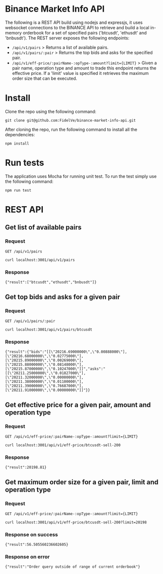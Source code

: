 # Binance Market Info API

The following is a REST API build using nodejs and expressjs, it uses websocket connections to the BINANCE API to retrieve and build a local in-memory orderbook for a set of specified pairs ('btcusdt', 'ethusdt' and 'bnbusdt'). The REST server exposes the following endpoints:
* `/api/v1/pairs` > Returns a list of available pairs.
* `/api/v1/pairs/:pair` > Returns the top bids and asks for the specified pair.
* `/api/v1/eff-price/:pairName-:opType-:amount?limit={LIMIT}` > Given a pair name, operation type and amount to trade this endpoint returns the effective price. If a 'limit' value is specified it retrieves the maximum order size that can be executed.


# Install

Clone the repo using the following command:
```
git clone git@github.com:FidelVe/binance-market-info-api.git
```

After cloning the repo, run the following command to install all the dependencies:
```
npm install
```

# Run tests
The application uses Mocha for running unit test. To run the test simply use the following command:
```
npm run test
```

# REST API

## Get list of available pairs
### Request
`GET /api/v1/pairs`

```
curl localhost:3001/api/v1/pairs
```

### Response

```
{"result":["btcusdt","ethusdt","bnbusdt"]}
```

## Get top bids and asks for a given pair
### Request
`GET /api/v1/pairs/:pair`

```
curl localhost:3001/api/v1/pairs/btcusdt
```

### Response
```
{"result":{"bids":"[[\"20216.69000000\",\"0.00888000\"],[\"20216.68000000\",\"0.02775000\"],[\"20215.89000000\",\"0.00269000\"],[\"20215.88000000\",\"0.08148000\"],[\"20215.87000000\",\"0.10247000\"]]","asks":"[[\"20211.25000000\",\"0.01827000\"],[\"20211.32000000\",\"0.00000000\"],[\"20211.38000000\",\"0.01100000\"],[\"20211.39000000\",\"0.76687000\"],[\"20211.91000000\",\"0.00000000\"]]"}}
```

## Get effective price for a given pair, amount and operation type
### Request
`GET /api/v1/eff-price/:pairName-:opType-:amount?limit={LIMIT} `

```
curl localhost:3001/api/v1/eff-price/btcusdt-sell-200
```

### Response
```
{"result":20198.81}
```

## Get maximum order size for a given pair, limit and operation type
### Request
`GET /api/v1/eff-price/:pairName-:opType-:amount?limit={LIMIT} `

```
curl localhost:3001/api/v1/eff-price/btcusdt-sell-200?limit=20198
```

### Response on success
```
{"result":56.505560236602605}
```

### Response on error
```
{"result":"Order query outside of range of current orderbook"}
```
